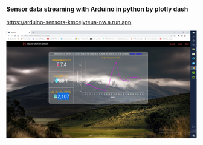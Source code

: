 ### Sensor data streaming with Arduino in python by plotly dash ###
https://arduino-sensors-kmcejvteua-nw.a.run.app

![](Untitled.png)